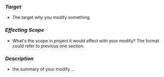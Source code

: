 ### _Target_

* The target why you modify something.


### _Effecting Scope_

* What's the scope in project it would affect with your modify? The format could refer to previous one section.


### _Description_

* the summary of your modify ...
